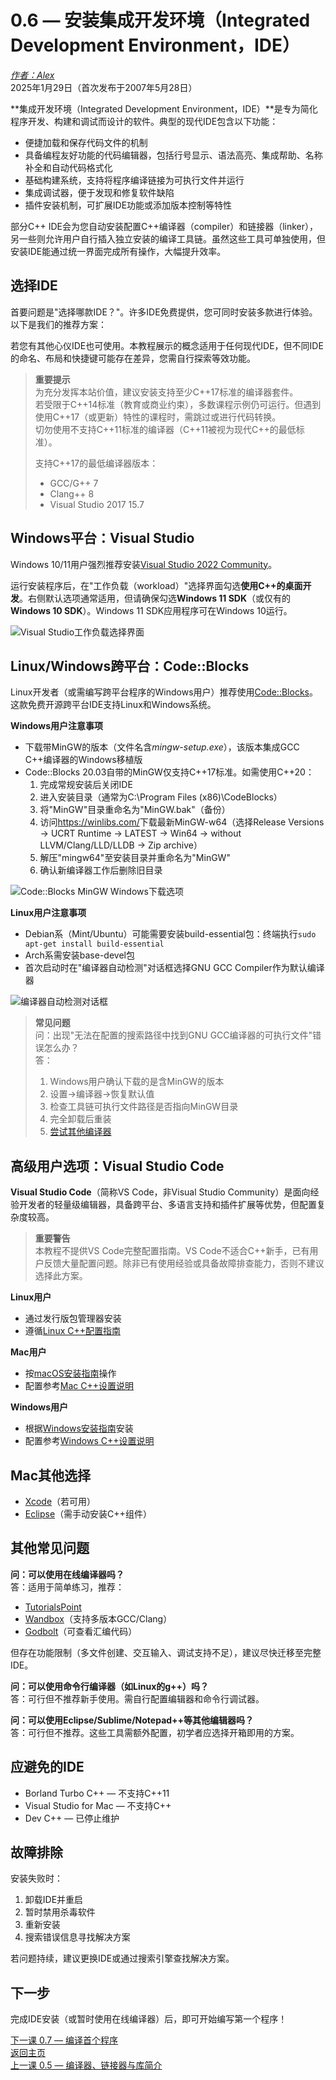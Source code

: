 0.6 — 安装集成开发环境（Integrated Development Environment，IDE）  
=============================================================

[*作者：Alex*](https://www.learncpp.com/author/Alex/ "查看 Alex 的所有文章")  
2025年1月29日（首次发布于2007年5月28日）  

**集成开发环境（Integrated Development Environment，IDE）**是专为简化程序开发、构建和调试而设计的软件。典型的现代IDE包含以下功能：  
* 便捷加载和保存代码文件的机制  
* 具备编程友好功能的代码编辑器，包括行号显示、语法高亮、集成帮助、名称补全和自动代码格式化  
* 基础构建系统，支持将程序编译链接为可执行文件并运行  
* 集成调试器，便于发现和修复软件缺陷  
* 插件安装机制，可扩展IDE功能或添加版本控制等特性  

部分C++ IDE会为您自动安装配置C++编译器（compiler）和链接器（linker），另一些则允许用户自行插入独立安装的编译工具链。虽然这些工具可单独使用，但安装IDE能通过统一界面完成所有操作，大幅提升效率。  

选择IDE  
----------------  

首要问题是"选择哪款IDE？"。许多IDE免费提供，您可同时安装多款进行体验。以下是我们的推荐方案：  

若您有其他心仪IDE也可使用。本教程展示的概念适用于任何现代IDE，但不同IDE的命名、布局和快捷键可能存在差异，您需自行探索等效功能。  

> **重要提示**  
> 为充分发挥本站价值，建议安装支持至少C++17标准的编译器套件。  
> 若受限于C++14标准（教育或商业约束），多数课程示例仍可运行。但遇到使用C++17（或更新）特性的课程时，需跳过或进行代码转换。  
> 切勿使用不支持C++11标准的编译器（C++11被视为现代C++的最低标准）。  
>  
> 支持C++17的最低编译器版本：  
> * GCC/G++ 7  
> * Clang++ 8  
> * Visual Studio 2017 15.7  

Windows平台：Visual Studio  
----------------  

Windows 10/11用户强烈推荐安装[Visual Studio 2022 Community](https://www.visualstudio.com/downloads/)。  

运行安装程序后，在"工作负载（workload）"选择界面勾选**使用C++的桌面开发**。右侧默认选项通常适用，但请确保勾选**Windows 11 SDK**（或仅有的**Windows 10 SDK**）。Windows 11 SDK应用程序可在Windows 10运行。  

![Visual Studio工作负载选择界面](https://www.learncpp.com/images/CppTutorial/Chapter0/VS2019-Installer-min.png)  

Linux/Windows跨平台：Code::Blocks  
----------------  

Linux开发者（或需编写跨平台程序的Windows用户）推荐使用[Code::Blocks](https://www.codeblocks.org/downloads/binaries/)。这款免费开源跨平台IDE支持Linux和Windows系统。  

**Windows用户注意事项**  
* 下载带MinGW的版本（文件名含*mingw-setup.exe*），该版本集成GCC C++编译器的Windows移植版  
* Code::Blocks 20.03自带的MinGW仅支持C++17标准。如需使用C++20：  
  1. 完成常规安装后关闭IDE  
  2. 进入安装目录（通常为C:\Program Files (x86)\CodeBlocks）  
  3. 将"MinGW"目录重命名为"MinGW.bak"（备份）  
  4. 访问<https://winlibs.com/>下载最新MinGW-w64（选择Release Versions → UCRT Runtime → LATEST → Win64 → without LLVM/Clang/LLD/LLDB → Zip archive）  
  5. 解压"mingw64"至安装目录并重命名为"MinGW"  
  6. 确认新编译器工作后删除旧目录  

![Code::Blocks MinGW Windows下载选项](https://www.learncpp.com/blog/wp-content/uploads/images/CppTutorial/ide/CB-MinGWDownload-min.png)  

**Linux用户注意事项**  
* Debian系（Mint/Ubuntu）可能需要安装build-essential包：终端执行`sudo apt-get install build-essential`  
* Arch系需安装base-devel包  
* 首次启动时在"编译器自动检测"对话框选择GNU GCC Compiler作为默认编译器  

![编译器自动检测对话框](https://www.learncpp.com/images/CppTutorial/Chapter0/CompilersAutoDetection-min.png)  

> **常见问题**  
> 问：出现"无法在配置的搜索路径中找到GNU GCC编译器的可执行文件"错误怎么办？  
> 答：  
> 1. Windows用户确认下载的是含MinGW的版本  
> 2. 设置→编译器→恢复默认值  
> 3. 检查工具链可执行文件路径是否指向MinGW目录  
> 4. 完全卸载后重装  
> 5. [尝试其他编译器](http://wiki.codeblocks.org/index.php/Installing_a_supported_compiler)  

高级用户选项：Visual Studio Code  
----------------  

**Visual Studio Code**（简称VS Code，非Visual Studio Community）是面向经验开发者的轻量级编辑器，具备跨平台、多语言支持和插件扩展等优势，但配置复杂度较高。  

> **重要警告**  
> 本教程不提供VS Code完整配置指南。VS Code不适合C++新手，已有用户反馈大量配置问题。除非已有使用经验或具备故障排查能力，否则不建议选择此方案。  

**Linux用户**  
* 通过发行版包管理器安装  
* 遵循[Linux C++配置指南](https://code.visualstudio.com/docs/cpp/config-linux)  

**Mac用户**  
* 按[macOS安装指南](https://code.visualstudio.com/docs/setup/mac)操作  
* 配置参考[Mac C++设置说明](https://code.visualstudio.com/docs/cpp/config-clang-mac)  

**Windows用户**  
* 根据[Windows安装指南](https://code.visualstudio.com/docs/setup/windows)安装  
* 配置参考[Windows C++设置说明](https://code.visualstudio.com/docs/cpp/config-mingw)  

Mac其他选择  
----------------  
* [Xcode](https://developer.apple.com/xcode/)（若可用）  
* [Eclipse](https://www.eclipse.org/)（需手动安装C++组件）  

其他常见问题  
----------------  

**问：可以使用在线编译器吗？**  
答：适用于简单练习，推荐：  
* [TutorialsPoint](https://www.tutorialspoint.com/compile_cpp_online.php)  
* [Wandbox](https://wandbox.org/)（支持多版本GCC/Clang）  
* [Godbolt](https://godbolt.org/)（可查看汇编代码）  

但存在功能限制（多文件创建、交互输入、调试支持不足），建议尽快迁移至完整IDE。  

**问：可以使用命令行编译器（如Linux的g++）吗？**  
答：可行但不推荐新手使用。需自行配置编辑器和命令行调试器。  

**问：可以使用Eclipse/Sublime/Notepad++等其他编辑器吗？**  
答：可行但不推荐。这些工具需额外配置，初学者应选择开箱即用的方案。  

应避免的IDE  
----------------  
* Borland Turbo C++ — 不支持C++11  
* Visual Studio for Mac — 不支持C++  
* Dev C++ — 已停止维护  

故障排除  
----------------  
安装失败时：  
1. 卸载IDE并重启  
2. 暂时禁用杀毒软件  
3. 重新安装  
4. 搜索错误信息寻找解决方案  

若问题持续，建议更换IDE或通过搜索引擎查找解决方案。  

下一步  
----------------  
完成IDE安装（或暂时使用在线编译器）后，即可开始编写第一个程序！  

[下一课 0.7 — 编译首个程序](Chapter-0/lesson0.7-compiling-your-first-program.md)  
[返回主页](/)  
[上一课 0.5 — 编译器、链接器与库简介](Chapter-0/lesson0.5-introduction-to-the-compiler-linker-and-libraries.md)